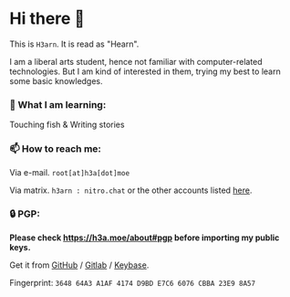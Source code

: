 # Hi there 👋

<!--👋
**H3arn/H3arn** is a ✨ _special_ ✨ repository because its `README.md` (this file) appears on your GitHub profile.

Here are some ideas to get you started:
-->

This is `H3arn`. It is read as "Hearn". 

I am a liberal arts student, hence not familiar with computer-related technologies. But I am kind of interested in them, trying my best to learn some basic knowledges. 

### 🌱 What I am learning:

Touching fish & Writing stories

### 📫 How to reach me: 

Via e-mail. `root[at]h3a[dot]moe`

Via matrix. `h3arn : nitro.chat` or the other accounts listed [here](https://h3a.moe/about/#contact). 

### 🔒 PGP: 
  
**Please check https://h3a.moe/about#pgp before importing my public keys.**
  
Get it from [GitHub](https://github.com/H3arn.gpg) / [Gitlab](https://gitlab.com/H3arn.gpg) / [Keybase](https://keybase.io/h3arn/pgp_keys.asc). 
  
Fingerprint: `3648 64A3 A1AF 4174 D9BD E7C6 6076 CBBA 23E9 8A57` 


<!---
- 😄 Pronouns: 

  she/her/they/them
-->
<!---
## GitHub Stats
[![My GitHub stats](https://github-readme-stats.vercel.app/api?username=H3arn&count_private=true)](https://github.com/anuraghazra/github-readme-stats)
-->

